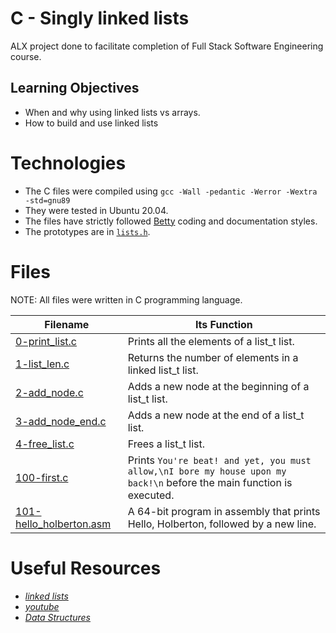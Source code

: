 # C - Singly linked lists
ALX project done to facilitate completion of Full Stack Software Engineering course.

## Learning Objectives
* When and why using linked lists vs arrays.
* How to build and use linked lists

# Technologies
* The C files were compiled using `gcc -Wall -pedantic -Werror -Wextra -std=gnu89`
* They were tested in Ubuntu 20.04.
* The files have strictly followed [Betty](https://github.com/holbertonschool/Betty) coding and documentation styles.
* The prototypes are in [`lists.h`](https://github.com/MamaiTheCoder/alx-low_level_programming/blob/master/0x12-singly_linked_lists/lists.h).

# Files
NOTE: All files were written in C programming language.

| **Filename** | **Its Function** |
| ---------- | ----------- |
| [0-print_list.c](https://github.com/MamaiTheCoder/alx-low_level_programming/blob/master/0x12-singly_linked_lists/0-print_list.c) | Prints all the elements of a list_t list. |
|[1-list_len.c](https://github.com/MamaiTheCoder/alx-low_level_programming/blob/master/0x12-singly_linked_lists/1-list_len.c) | Returns the number of elements in a linked list_t list. |
| [2-add_node.c](https://github.com/MamaiTheCoder/alx-low_level_programming/blob/master/0x12-singly_linked_lists/2-add_node.c) | Adds a new node at the beginning of a list_t list. |
| [3-add_node_end.c](https://github.com/MamaiTheCoder/alx-low_level_programming/blob/master/0x12-singly_linked_lists/3-add_node_end.c) | Adds a new node at the end of a list_t list. |
| [4-free_list.c](https://github.com/MamaiTheCoder/alx-low_level_programming/blob/master/0x12-singly_linked_lists/4-free_list.c) | Frees a list_t list. |
| [100-first.c](https://github.com/MamaiTheCoder/alx-low_level_programming/blob/master/0x12-singly_linked_lists/100-first.c) | Prints `You're beat! and yet, you must allow,\nI bore my house upon my back!\n` before the main function is executed. |
| [101-hello_holberton.asm](https://github.com/MamaiTheCoder/alx-low_level_programming/blob/master/0x12-singly_linked_lists/101-hello_holberton.asm) | A 64-bit program in assembly that prints Hello, Holberton, followed by a new line. |

# Useful Resources
* [*linked lists*](https://www.youtube.com/watch?v=udapt4FGY20&t=130s)
* [*youtube*](https://www.youtube.com/results?search_query=linked+lists)
* [*Data Structures*](https://alx-intranet.hbtn.io/concepts/120)
